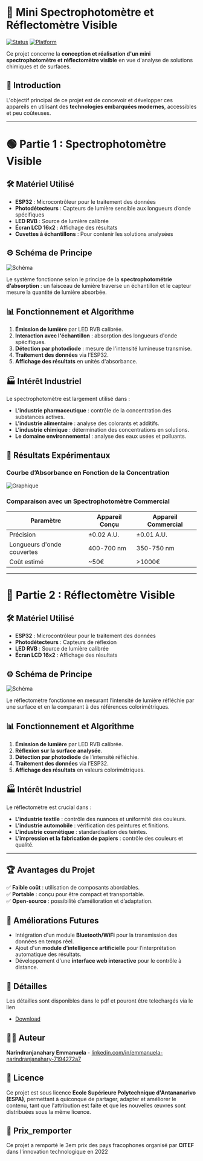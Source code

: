 # 📡 Mini Spectrophotomètre et Réflectomètre Visible

[![Status](https://img.shields.io/badge/status-active-brightgreen.svg)]()
[![Platform](https://img.shields.io/badge/platform-ESP32-blue.svg)]()

Ce projet concerne la **conception et réalisation d'un mini spectrophotomètre et réflectomètre visible** en vue d'analyse de solutions chimiques et de surfaces.

## 📜 Introduction
L'objectif principal de ce projet est de concevoir et développer ces appareils en utilisant des **technologies embarquées modernes**, accessibles et peu coûteuses.

---

# 🟢 Partie 1 : Spectrophotomètre Visible

## 🛠️ Matériel Utilisé
- **ESP32** : Microcontrôleur pour le traitement des données
- **Photodétecteurs** : Capteurs de lumière sensible aux longueurs d’onde spécifiques
- **LED RVB** : Source de lumière calibrée
- **Écran LCD 16x2** : Affichage des résultats
- **Cuvettes à échantillons** : Pour contenir les solutions analysées

## ⚙️ Schéma de Principe
![Schéma](path_to_schema_spectro.png)

Le système fonctionne selon le principe de la **spectrophotométrie d’absorption** : un faisceau de lumière traverse un échantillon et le capteur mesure la quantité de lumière absorbée.

## 📊 Fonctionnement et Algorithme
1. **Émission de lumière** par LED RVB calibrée.
2. **Interaction avec l'échantillon** : absorption des longueurs d'onde spécifiques.
3. **Détection par photodiode** : mesure de l'intensité lumineuse transmise.
4. **Traitement des données** via l’ESP32.
5. **Affichage des résultats** en unités d'absorbance.

## 🏭 Intérêt Industriel
Le spectrophotomètre est largement utilisé dans :
- **L’industrie pharmaceutique** : contrôle de la concentration des substances actives.
- **L’industrie alimentaire** : analyse des colorants et additifs.
- **L’industrie chimique** : détermination des concentrations en solutions.
- **Le domaine environnemental** : analyse des eaux usées et polluants.

## 🔬 Résultats Expérimentaux
### Courbe d’Absorbance en Fonction de la Concentration
![Graphique](path_to_graph_spectro.png)

### Comparaison avec un Spectrophotomètre Commercial
| Paramètre | Appareil Conçu | Appareil Commercial |
|-----------|---------------|---------------------|
| Précision | ±0.02 A.U. | ±0.01 A.U. |
| Longueurs d'onde couvertes | 400-700 nm | 350-750 nm |
| Coût estimé | ~50€ | >1000€ |

---

# 🔵 Partie 2 : Réflectomètre Visible

## 🛠️ Matériel Utilisé
- **ESP32** : Microcontrôleur pour le traitement des données
- **Photodétecteurs** : Capteurs de réflexion
- **LED RVB** : Source de lumière calibrée
- **Écran LCD 16x2** : Affichage des résultats

## ⚙️ Schéma de Principe
![Schéma](path_to_schema_reflecto.png)

Le réflectomètre fonctionne en mesurant l’intensité de lumière réfléchie par une surface et en la comparant à des références colorimétriques.

## 📊 Fonctionnement et Algorithme
1. **Émission de lumière** par LED RVB calibrée.
2. **Réflexion sur la surface analysée**.
3. **Détection par photodiode** de l’intensité réfléchie.
4. **Traitement des données** via l’ESP32.
5. **Affichage des résultats** en valeurs colorimétriques.

## 🏭 Intérêt Industriel
Le réflectomètre est crucial dans :
- **L’industrie textile** : contrôle des nuances et uniformité des couleurs.
- **L’industrie automobile** : vérification des peintures et finitions.
- **L’industrie cosmétique** : standardisation des teintes.
- **L’impression et la fabrication de papiers** : contrôle des couleurs et qualité.
---

## 🏆 Avantages du Projet
✅ **Faible coût** : utilisation de composants abordables.<br>
✅ **Portable** : conçu pour être compact et transportable.<br>
✅ **Open-source** : possibilité d’amélioration et d’adaptation.<br>

## 📌 Améliorations Futures
- Intégration d'un module **Bluetooth/WiFi** pour la transmission des données en temps réel.
- Ajout d'un **module d’intelligence artificielle** pour l’interprétation automatique des résultats.
- Développement d'une **interface web interactive** pour le contrôle à distance.

## 📝 Détailles
Les détailles sont disponibles dans le pdf et pouront être telechargés via le lien 
- [Download](./pfd/*)

## 🧑‍🔬 Auteur
**Narindranjanahary Emmanuela** - [linkedin.com/in/emmanuela-narindranjanahary-7194272a7](www.linkedin.com/in/emmanuela-narindranjanahary-7194272a7)

## 🚀 Licence
Ce projet est sous licence **Ecole Supérieure Polytechnique d'Antananarivo (ESPA)**, permettant à quiconque de partager, adapter et améliorer le contenu, tant que l'attribution est faite et que les nouvelles œuvres sont distribuées sous la même licence.
## 🚀 Prix_remporter 
Ce projet a remporté le 3em prix des pays fracophones organisé par **CITEF** dans l'innovation technologique en 2022
